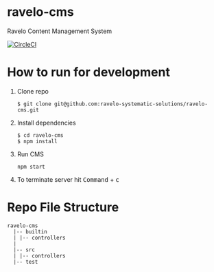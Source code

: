 # ravelo-cms

Ravelo Content Management System

[![CircleCI](https://circleci.com/gh/ravelo-systematic-solutions/ravelo-cms/tree/master.svg?style=svg)](https://circleci.com/gh/ravelo-systematic-solutions/ravelo-cms/tree/master)

# How to run for development

1. Clone repo

    ```
    $ git clone git@github.com:ravelo-systematic-solutions/ravelo-cms.git
    ```

1. Install dependencies

    ```
    $ cd ravelo-cms
    $ npm install
    ```

1. Run CMS

    ```
    npm start
    ```

1. To terminate server hit <kbd>Command</kbd> + <kbd>c</kbd>

# Repo File Structure

```
ravelo-cms
  |-- builtin
  | |-- controllers
  |
  |-- src
  | |-- controllers
  |-- test
```